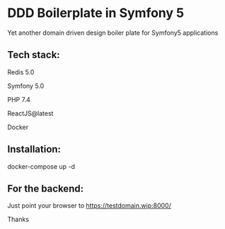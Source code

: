 # DDD Boilerplate in Symfony 5

Yet another domain driven design boiler plate for Symfony5 applications



Tech stack:
------------

Redis 5.0

Symfony 5.0

PHP 7.4

ReactJS@latest

Docker



Installation:
--------------

docker-compose up -d




For the backend:
-----------------

Just point your browser to https://testdomain.wip:8000/



Thanks